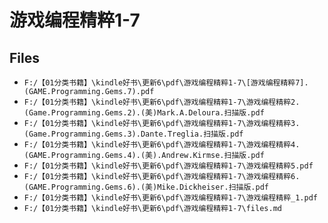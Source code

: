 # 游戏编程精粹1-7

## Files

- `F:/【01分类书籍】\kindle好书\更新6\pdf\游戏编程精粹1-7\[游戏编程精粹7].(GAME.Programming.Gems.7).pdf`
- `F:/【01分类书籍】\kindle好书\更新6\pdf\游戏编程精粹1-7\游戏编程精粹2.(Game.Programming.Gems.2).(美)Mark.A.Deloura.扫描版.pdf`
- `F:/【01分类书籍】\kindle好书\更新6\pdf\游戏编程精粹1-7\游戏编程精粹3.(Game.Programming.Gems.3).Dante.Treglia.扫描版.pdf`
- `F:/【01分类书籍】\kindle好书\更新6\pdf\游戏编程精粹1-7\游戏编程精粹4.(GAME.Programming.Gems.4).(美).Andrew.Kirmse.扫描版.pdf`
- `F:/【01分类书籍】\kindle好书\更新6\pdf\游戏编程精粹1-7\游戏编程精粹5.pdf`
- `F:/【01分类书籍】\kindle好书\更新6\pdf\游戏编程精粹1-7\游戏编程精粹6.(GAME.Programming.Gems.6).(美)Mike.Dickheiser.扫描版.pdf`
- `F:/【01分类书籍】\kindle好书\更新6\pdf\游戏编程精粹1-7\游戏编程精粹_1.pdf`
- `F:/【01分类书籍】\kindle好书\更新6\pdf\游戏编程精粹1-7\files.md`
